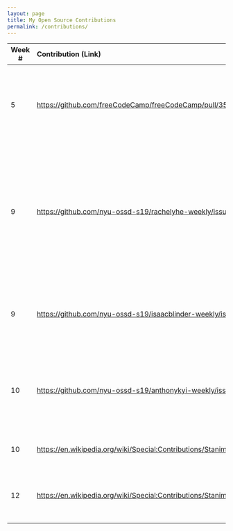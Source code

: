 ```yaml
---
layout: page
title: My Open Source Contributions
permalink: /contributions/
---
```


<!-- 
Type of the contribution should be "Wikipedia edit", "OpenStreet Map feature", "Documentation", "Course website", "Blog", 
"Browse Add-on", etc. 

The description should include a brief summary of what you did. 

Replace the first row with your contribution. 

--> 





| Week #       | Contribution (Link)  | Type  | Description | 
|---|:---|:---|:---| 
|  5   |  https://github.com/freeCodeCamp/freeCodeCamp/pull/35511   |  pull request FreeCodeCamp   |  I tried to get into the community by making a simple solution to a data structures question on adjacency lists in Javascript.    |
|  9   | https://github.com/nyu-ossd-s19/rachelyhe-weekly/issues/3    |  issue report blog   |  I found more obvious errors like broken links already having been marked as issues by other students back in the beginning of the semester so I decided to suggest maybe updating the default picture on a blog for a student.   |
|  9   | https://github.com/nyu-ossd-s19/isaacblinder-weekly/issues/3  | issue report blog   |  I think the student may need to update his contributions.md so that it is not about his blog posts.
|  10  | https://github.com/nyu-ossd-s19/anthonykyi-weekly/issues/6    | issue report blog   |  I think the student's links on his contributions.md can be more specific so that one can locate his pull requests more readily.
|  10  | https://en.wikipedia.org/wiki/Special:Contributions/StanimalNYM   | Wikipedia   | I added a grammar fix to a page about Senait Fisseha.
|  12  | https://en.wikipedia.org/wiki/Special:Contributions/StanimalNYM   | Wikipedia   |  I made grammar fixes and improved diction for an article on Crawford Productions.

